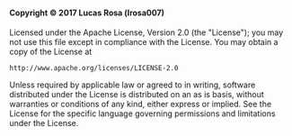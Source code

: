 #### Copyright © 2017 Lucas Rosa (lrosa007)

Licensed under the Apache License, Version 2.0 (the "License"); you
may not use this file except in compliance with the License. You may
obtain a copy of the License at

```
http://www.apache.org/licenses/LICENSE-2.0
```

Unless required by applicable law or agreed to in writing, software
distributed under the License is distributed on an as is basis,
without warranties or conditions of any kind, either express or
implied. See the License for the specific language governing
permissions and limitations under the License.
